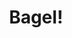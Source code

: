 ---
pid: rs15
title: Bagel!
location_transcription: Outside City Hall
coordinates: "[-75.165045271853, 39.952187912768]"
zipcode: '19103'
gen_neighborhood: Center City
neighborhood: Rittenhouse Square,Avenue of The Arts,Logan Square,Fitler Square
outside_phl: 
age: '50'
age_range: 50-59
instagram: 
image_file_name: rs_15.jpg
proposal_transcription: Breakfast & a diverse monument for a diverse city !
topic: Food,Unity
topic_summary: 0, 0, 0
type: Other No Form
keywords_other: 
credit: 
image_labels: |-
  A bagel labeled with: all kinds of fillings, poppy seeds, diff't breads, sesame seeds
  (vegan, cheese, eggs, meat)
twitter: 
facebook: 
permalink: "/monuments/rs15/"
layout: item-page
---